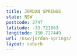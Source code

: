 ```yaml
---
title: JORDAN SPRINGS
state: NSW
postcode: 2747
latitude: -33.721863
longitude: 150.727449
url: /nsw/jordan-springs/
layout: suburb
---
```

